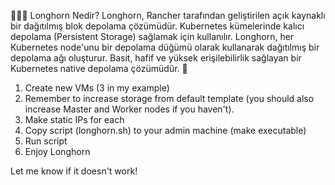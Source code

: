 🔹🔹🔹 Longhorn Nedir?
Longhorn, Rancher tarafından geliştirilen açık kaynaklı bir dağıtılmış blok depolama çözümüdür.
Kubernetes kümelerinde kalıcı depolama (Persistent Storage) sağlamak için kullanılır.
Longhorn, her Kubernetes node'unu bir depolama düğümü olarak kullanarak dağıtılmış bir depolama ağı oluşturur. Basit, hafif ve yüksek erişilebilirlik sağlayan bir Kubernetes native depolama çözümüdür. 🚀

1. Create new VMs (3 in my example)
2. Remember to increase storage from default template (you should also increase Master and Worker nodes if you haven't).
3. Make static IPs for each
4. Copy script (longhorn.sh) to your admin machine (make executable)
5. Run script
6. Enjoy Longhorn

Let me know if it doesn't work!
